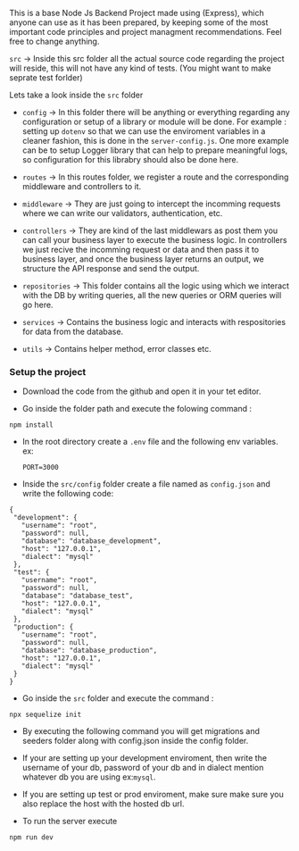 This is a base Node Js Backend Project made using (Express), which anyone can use as it has been prepared, by keeping some of the most important code principles and project managment recommendations. Feel free to change anything.


`src` -> Inside this src folder all the actual source code regarding the project will reside, this will not have any kind of tests. (You might want to make seprate test forlder)

Lets take a look inside the `src` folder

 - `config` -> In this folder there will be  anything or everything regarding any configuration or setup of a library or module will be done. For example : setting up `dotenv` so that we can use the enviroment variables in a cleaner fashion, this is done in the `server-config.js`. One more example can be to setup Logger library that can help to prepare meaningful logs, so configuration for this librabry should also be done here.

 - `routes` -> In this routes folder, we register a route and the corresponding middleware and controllers to it.

 - `middleware` -> They are just going to intercept the incomming requests where we can write our validators, authentication, etc.

 - `controllers` -> They are kind of the last middlewars as post them you can call your business layer to execute the business logic. In controllers we just recive the incomming request or data and then pass it to business layer, and once the business layer returns an output, we structure the API response and send the output.

 - `repositories` -> This folder contains all the logic using which we interact with the DB by writing queries, all the new queries or ORM queries will go here.

 - `services` -> Contains the business logic and interacts with respositories for data from the database.

 - `utils` -> Contains helper method, error classes etc.

### Setup the project

 - Download the code from the github and open it in your tet editor.

 - Go inside the folder path and execute the folowing command :
  ```
  npm install
  ```
 - In the root directory create a `.env` file and the following env variables.
    ex:
    ```
    PORT=3000
    ```

 - Inside the `src/config` folder create a file named as `config.json` and write the following code:
 ```
 {
  "development": {
    "username": "root",
    "password": null,
    "database": "database_development",
    "host": "127.0.0.1",
    "dialect": "mysql"
  },
  "test": {
    "username": "root",
    "password": null,
    "database": "database_test",
    "host": "127.0.0.1",
    "dialect": "mysql"
  },
  "production": {
    "username": "root",
    "password": null,
    "database": "database_production",
    "host": "127.0.0.1",
    "dialect": "mysql"
  }
}
```
 - Go inside the `src` folder and execute the command : 
  ```
  npx sequelize init
  ```
 - By executing the following command you will get migrations and seeders folder along with config.json inside the config folder.

 - If your are setting up your development enviroment, then write the username of your db, password of your db and in dialect mention whatever db you are using ex:`mysql`.

 - If you are setting up test or prod enviroment, make sure make sure you also replace the host with the hosted db url.

 - To run the server execute 
  ```
  npm run dev
  ```